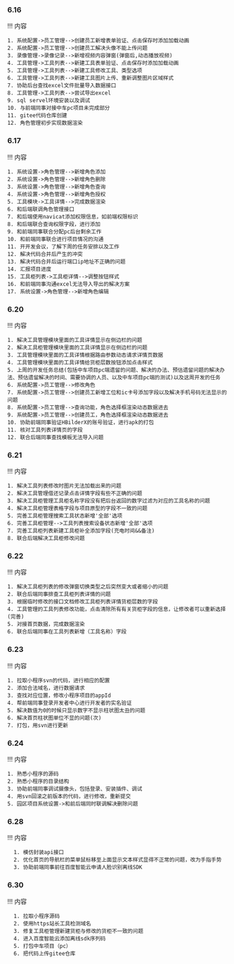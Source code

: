 ### 6.16

!!! 内容
    
    1. 系统配置->员工管理-->创建员工新增表单验证、点击保存时添加加载动画
    2. 系统配置->员工管理-->创建员工解决头像不能上传问题
    3. 录像管理->录像记录-->新增视频内容弹窗(弹窗后,动态播放视频)
    4. 工具管理->工具列表-->新建工具表单验证、点击保存时添加加载动画
    5. 工具管理->工具列表-->新建工具修改工具、类型选项
    6. 工具管理->工具列表-->新建工具图片上传、重新调整图片区域样式
    7. 协助后台查找excel文件批量导入数据接口
    8. 工具管理->工具列表-->尝试导出excel
    9. sql servel环境安装以及调试
    10. 与前端同事对接中车pc项目未完成部分
    11. gitee代码仓库创建
    12. 角色管理初步实现数据渲染


### 6.17

!!! 内容
    
    1. 系统设置->角色管理-->新增角色添加
    2. 系统设置->角色管理-->新增角色删除
    3. 系统设置->角色管理-->新增角色查询
    4. 系统设置->角色管理-->新增角色授权
    5. 工具模块->工具详情-->完成数据渲染
    6. 和后端联调角色管理接口
    7. 和后端使用navicat添加权限信息，如前端权限标识
    8. 和后端联合查询权限字段，进行添加
    9. 和前端同事联合分配pc后台剩余工作
    10. 和前端同事联合进行项目情况的沟通
    11. 开开发会议，了解下周的任务安排以及工作
    12. 解决代码合并后产生的冲突
    13. 解决代码合并后运行端口ip地址不正确的问题
    14. 汇报项目进度
    15. 工具柜列表->工具柜详情-->调整按钮样式
    16. 和前端同事沟通excel无法导入导出的解决方案
    17. 系统设置->角色管理-->新增角色编辑



### 6.20

!!! 内容

    1. 解决工具管理模块里面的工具详情显示在侧边栏的问题
    2. 解决工具柜管理模块里面的工具详情显示在侧边栏的问题
    3. 工具管理模块里面的工具详情根据路由参数动态请求详情页数据
    4. 工具管理模块里面的工具详情给货柜层数按钮添加点击样式
    5. 上周的开发任务总结(包括中车项目pc端遗留的问题、解决的办法、预估遗留问题的解决办法、预估遗留解决的时间、需要协调的人员、以及中车项目pc端的测试)以及这周开发的任务
    6. 系统配置->员工管理-->修改角色
    7. 系统配置->员工管理-->创建员工新增工位和ic卡号添加字段以及解决手机号码无法显示的问题
    8. 系统配置->员工管理-->查询功能，角色选择框渲染动态数据进去
    9. 系统配置->员工管理-->创建员工，角色选择框渲染动态数据进去
    10. 协助前端同事验证HBilderX的账号验证，进行apk的打包
    11. 核对工具列表详情页的字段
    12. 联合后端同事查找模板无法导入问题
 


### 6.21

!!! 内容

    1. 解决工具列表修改时图片无法加载出来的问题
    2. 解决工具管理借还记录点击详情字段有些不正确的问题
    3. 解决工具柜管理工具柜名称字段没有把后台返回的数字过滤为对应的工具名称的问题
    4. 解决工具柜管理表格字段与项目原型的字段不一致的问题
    5. 完善工具柜管理搜索工具状态新增'全部'选项
    6. 完善工具柜管理-->工具列表搜索设备状态新增'全部'选项
    7. 完善工具柜列表新建工具柜补全添加字段(充电时间&&备注)
    8. 联合后端解决工具柜修改问题


### 6.22

!!! 内容

    1. 解决工具柜列表的修改弹窗切换类型之后突然变大或者缩小的问题
    2. 联合后端同事排查工具柜列表详情的问题
    3. 根据临时修改的接口文档修改工具柜列表详情货柜层数的字段
    4. 工具管理的工具列表修改功能，点击清除所有有关货柜字段的信息，让修改者可以重新选择(完善)
    5. 对接首页数据，完成数据渲染
    6. 联合后端同事在工具列表新增（工具名称）字段

### 6.23

!!! 内容

    1. 拉取小程序svn的代码，进行相应的配置
    2. 添加合法域名，进行数据请求
    3. 查找对应位置，修改小程序项目的appId
    4. 帮前端同事登录开发者中心进行开发者的实名验证
    5. 解决数值为0的时候只显示数字不显示柱状图太丑的问题
    6. 解决首页柱状图单位不显的问题(次)
    7. 打包，用svn进行更新


### 6.24

!!! 内容

    1. 熟悉小程序的源码
    2. 熟悉小程序的目录结构
    3. 协助前端同事调试摄像头，包括登录、安装插件、调试
    4. 用svn回滚之前版本的代码，进行修改，重新提交
    5. 园区项目系统设置->和前后端同时联调解决删除问题

### 6.28

!!! 内容

      1. 模仿封装api接口
      2. 优化首页的导航栏的菜单鼠标移至上面显示文本样式显得不正常的问题，改为手指手势
      3. 协助前端同事前往百度智能云申请人脸识别离线SDK

### 6.30

!!! 内容

      1. 拉取小程序源码
      2. 使用https站长工具检测域名
      3. 修复工具柜管理新建货柜与修改的货柜不一致的问题
      4. 进入百度智能云添加离线sdk序列码
      5. 打包中车项目（pc）
      6. 把代码上传gitee仓库








<br>
<script src="https://giscus.app/client.js"
        data-repo="Codeslive/giscus"
        data-repo-id="R_kgDOIYYAGg"
        data-category-id="DIC_kwDOIYYAGs4CSZj8"
        data-mapping="pathname"
        data-strict="0"
        data-reactions-enabled="1"
        data-emit-metadata="1"
        data-input-position="top"
        data-theme="preferred_color_scheme"
        data-lang="zh-CN"
        data-loading="lazy"
        crossorigin="anonymous"
        async>
</script>